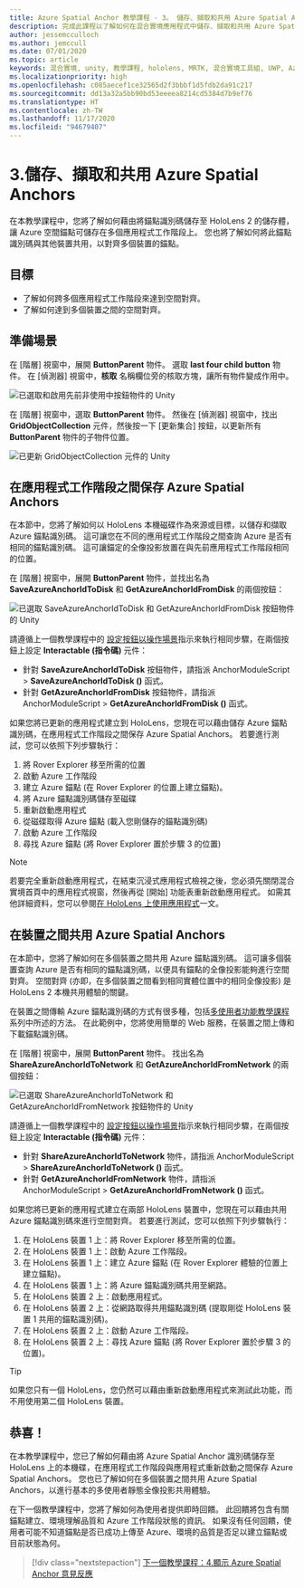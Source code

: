 ```yaml
---
title: Azure Spatial Anchor 教學課程 - 3。 儲存、擷取和共用 Azure Spatial Anchors
description: 完成此課程以了解如何在混合實境應用程式中儲存、擷取和共用 Azure Spatial Anchors。
author: jessemcculloch
ms.author: jemccull
ms.date: 07/01/2020
ms.topic: article
keywords: 混合實境, unity, 教學課程, hololens, MRTK, 混合實境工具組, UWP, Azure 空間錨點, 應用程式工作階段
ms.localizationpriority: high
ms.openlocfilehash: c085aecef1ce32565d2f3bbbf1d5fdb2da91c217
ms.sourcegitcommit: dd13a32a5bb90bd53eeeea8214cd5384d7b9ef76
ms.translationtype: HT
ms.contentlocale: zh-TW
ms.lasthandoff: 11/17/2020
ms.locfileid: "94679407"
---
```

# <a name="3-saving-retrieving-and-sharing-azure-spatial-anchors"></a>3.儲存、擷取和共用 Azure Spatial Anchors

在本教學課程中，您將了解如何藉由將錨點識別碼儲存至 HoloLens 2 的儲存體，讓 Azure 空間錨點可儲存在多個應用程式工作階段上。 您也將了解如何將此錨點識別碼與其他裝置共用，以對齊多個裝置的錨點。

## <a name="objectives"></a>目標

* 了解如何跨多個應用程式工作階段來達到空間對齊。
* 了解如何達到多個裝置之間的空間對齊。

## <a name="preparing-the-scene"></a>準備場景

在 [階層] 視窗中，展開 **ButtonParent** 物件。 選取 **last four child button** 物件。 在 [偵測器] 視窗中，**核取** 名稱欄位旁的核取方塊，讓所有物件變成作用中。

![已選取和啟用先前非使用中按鈕物件的 Unity](images/mr-learning-asa/asa-03-section1-step1-1.png)

在 [階層] 視窗中，選取 **ButtonParent** 物件。 然後在 [偵測器] 視窗中，找出 **GridObjectCollection** 元件，然後按一下 [更新集合] 按鈕，以更新所有 **ButtonParent** 物件的子物件位置。

![已更新 GridObjectCollection 元件的 Unity](images/mr-learning-asa/asa-03-section1-step1-2.png)

## <a name="persisting-azure-spatial-anchors-between-app-sessions"></a>在應用程式工作階段之間保存 Azure Spatial Anchors

在本節中，您將了解如何以 HoloLens 本機磁碟作為來源或目標，以儲存和擷取 Azure 錨點識別碼。 這可讓您在不同的應用程式工作階段之間查詢 Azure 是否有相同的錨點識別碼。 這可讓錨定的全像投影放置在與先前應用程式工作階段相同的位置。

在 [階層] 視窗中，展開 **ButtonParent** 物件，並找出名為 **SaveAzureAnchorIdToDisk** 和 **GetAzureAnchorIdFromDisk** 的兩個按鈕：

![已選取 SaveAzureAnchorIdToDisk 和 GetAzureAnchorIdFromDisk 按鈕物件的 Unity](images/mr-learning-asa/asa-03-section2-step1-1.png)

請遵循上一個教學課程中的 [設定按鈕以操作場景](mr-learning-asa-02.md#configuring-the-buttons-to-operate-the-scene)指示來執行相同步驟，在兩個按鈕上設定 **Interactable (指令碼)** 元件：

* 針對 **SaveAzureAnchorIdToDisk** 按鈕物件，請指派 AnchorModuleScript > **SaveAzureAnchorIdToDisk ()** 函式。
* 針對 **GetAzureAnchorIdFromDisk** 按鈕物件，請指派 AnchorModuleScript > **GetAzureAnchorIdFromDisk ()** 函式。

如果您將已更新的應用程式建立到 HoloLens，您現在可以藉由儲存 Azure 錨點識別碼，在應用程式工作階段之間保存 Azure Spatial Anchors。 若要進行測試，您可以依照下列步驟執行：

1. 將 Rover Explorer 移至所需的位置
2. 啟動 Azure 工作階段
3. 建立 Azure 錨點 (在 Rover Explorer 的位置上建立錨點)。
4. 將 Azure 錨點識別碼儲存至磁碟
5. 重新啟動應用程式
6. 從磁碟取得 Azure 錨點 (載入您剛儲存的錨點識別碼)
7. 啟動 Azure 工作階段
8. 尋找 Azure 錨點 (將 Rover Explorer 置於步驟 3 的位置)

> [!NOTE]
> 若要完全重新啟動應用程式，在結束沉浸式應用程式檢視之後，您必須先關閉混合實境首頁中的應用程式視窗，然後再從 [開始] 功能表重新啟動應用程式。 如需其他詳細資料，您可以參閱[在 HoloLens 上使用應用程式](https://docs.microsoft.com/hololens/holographic-home#using-apps-on-hololens)一文。

## <a name="sharing-azure-spatial-anchors-between-devices"></a>在裝置之間共用 Azure Spatial Anchors

在本節中，您將了解如何在多個裝置之間共用 Azure 錨點識別碼。 這可讓多個裝置查詢 Azure 是否有相同的錨點識別碼，以便具有錨點的全像投影能夠進行空間對齊。 空間對齊 (亦即，在多個裝置之間看到相同實體位置中的相同全像投影) 是 HoloLens 2 本機共用體驗的關鍵。

在裝置之間傳輸 Azure 錨點識別碼的方式有很多種，包括[多使用者功能教學課程](mr-learning-sharing-02.md)系列中所述的方法。 在此範例中，您將使用簡單的 Web 服務，在裝置之間上傳和下載錨點識別碼。

在 [階層] 視窗中，展開 **ButtonParent** 物件。   找出名為 **ShareAzureAnchorIdToNetwork** 和 **GetAzureAnchorIdFromNetwork** 的兩個按鈕：

![已選取 ShareAzureAnchorIdToNetwork 和 GetAzureAnchorIdFromNetwork 按鈕物件的 Unity](images/mr-learning-asa/asa-03-section3-step1-1.png)

請遵循上一個教學課程中的 [設定按鈕以操作場景](mr-learning-asa-02.md#configuring-the-buttons-to-operate-the-scene)指示來執行相同步驟，在兩個按鈕上設定 **Interactable (指令碼)** 元件：

* 針對 **ShareAzureAnchorIdToNetwork** 物件，請指派 AnchorModuleScript > **ShareAzureAnchorIdToNetwork ()** 函式。
* 針對 **GetAzureAnchorIdFromNetwork** 物件，請指派 AnchorModuleScript > **GetAzureAnchorIdFromNetwork ()** 函式。

如果您將已更新的應用程式建立在兩部 HoloLens 裝置中，您現在可以藉由共用 Azure 錨點識別碼來進行空間對齊。 若要進行測試，您可以依照下列步驟執行：

1. 在 HoloLens 裝置 1 上：將 Rover Explorer 移至所需的位置。
2. 在 HoloLens 裝置 1 上：啟動 Azure 工作階段。
3. 在 HoloLens 裝置 1 上：建立 Azure 錨點 (在 Rover Explorer 體驗的位置上建立錨點)。
4. 在 HoloLens 裝置 1 上：將 Azure 錨點識別碼共用至網路。
5. 在 HoloLens 裝置 2 上：啟動應用程式。
6. 在 HoloLens 裝置 2 上：從網路取得共用錨點識別碼 (提取剛從 HoloLens 裝置 1 共用的錨點識別碼)。
7. 在 HoloLens 裝置 2 上：啟動 Azure 工作階段。
8. 在 HoloLens 裝置 2 上：尋找 Azure 錨點 (將 Rover Explorer 置於步驟 3 的位置)。

> [!TIP]
> 如果您只有一個 HoloLens，您仍然可以藉由重新啟動應用程式來測試此功能，而不用使用第二個 HoloLens 裝置。

## <a name="congratulations"></a>恭喜！

在本教學課程中，您已了解如何藉由將 Azure Spatial Anchor 識別碼儲存至 HoloLens 上的本機碟，在應用程式工作階段與應用程式重新啟動之間保存 Azure Spatial Anchors。 您也已了解如何在多個裝置之間共用 Azure Spatial Anchors，以進行基本的多使用者靜態全像投影共用體驗。

在下一個教學課程中，您將了解如何為使用者提供即時回饋。 此回饋將包含有關錨點建立、環境理解品質和 Azure 工作階段狀態的資訊。 如果沒有任何回饋，使用者可能不知道錨點是否已成功上傳至 Azure、環境的品質是否足以建立錨點或目前狀態為何。

> [!div class="nextstepaction"]
> [下一個教學課程：4.顯示 Azure Spatial Anchor 意見反應](mr-learning-asa-04.md)
